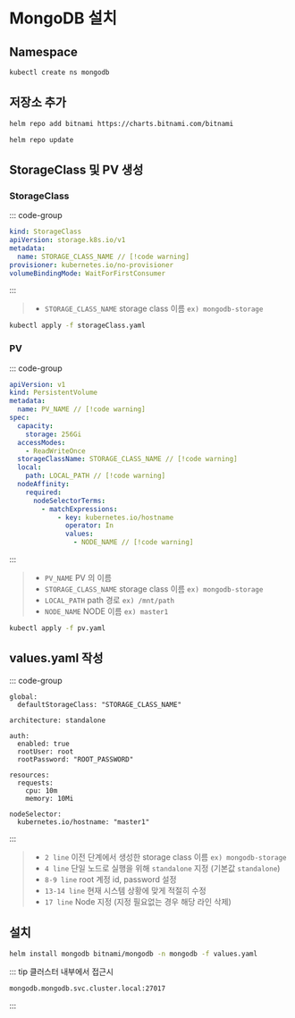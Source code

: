# MongoDB 설치

## Namespace
``` bash
kubectl create ns mongodb
```

## 저장소 추가
``` bash
helm repo add bitnami https://charts.bitnami.com/bitnami
```

``` bash
helm repo update
```

## StorageClass 및 PV 생성
### StorageClass
::: code-group
``` yaml [storageClass.yaml]
kind: StorageClass
apiVersion: storage.k8s.io/v1
metadata:
  name: STORAGE_CLASS_NAME // [!code warning]
provisioner: kubernetes.io/no-provisioner
volumeBindingMode: WaitForFirstConsumer
```
:::
> * `STORAGE_CLASS_NAME` storage class 이름 `ex) mongodb-storage`
``` bash
kubectl apply -f storageClass.yaml
```

### PV
::: code-group
``` yaml [pv.yaml]
apiVersion: v1
kind: PersistentVolume
metadata:
  name: PV_NAME // [!code warning]
spec:
  capacity:
    storage: 256Gi
  accessModes:
    - ReadWriteOnce
  storageClassName: STORAGE_CLASS_NAME // [!code warning]
  local:
    path: LOCAL_PATH // [!code warning]
  nodeAffinity:
    required:
      nodeSelectorTerms:
        - matchExpressions:
            - key: kubernetes.io/hostname
              operator: In
              values:
                - NODE_NAME // [!code warning]
```
::: 
> * `PV_NAME` PV 의 이름
> * `STORAGE_CLASS_NAME` storage class 이름 `ex) mongodb-storage`
> * `LOCAL_PATH` path 경로 `ex) /mnt/path`
> * `NODE_NAME` NODE 이름 `ex) master1`

``` bash
kubectl apply -f pv.yaml
```

## values.yaml 작성
::: code-group
``` yaml:line-numbers [values.yaml] {2,4,8-9,13,14,17}
global:
  defaultStorageClass: "STORAGE_CLASS_NAME"

architecture: standalone

auth:
  enabled: true
  rootUser: root
  rootPassword: "ROOT_PASSWORD"

resources:
  requests:
    cpu: 10m
    memory: 10Mi

nodeSelector:
  kubernetes.io/hostname: "master1"
```
:::
> * `2 line` 이전 단계에서 생성한 storage class 이름 `ex) mongodb-storage`
> * `4 line` 단일 노드로 실행을 위해 `standalone` 지정 (기본값 `standalone`)
> * `8-9 line` root 계정 id, password 설정
> * `13-14 line` 현재 시스템 상황에 맞게 적절히 수정
> * `17 line` Node 지정 (지정 필요없는 경우 해당 라인 삭제)


## 설치
``` bash
helm install mongodb bitnami/mongodb -n mongodb -f values.yaml
```

::: tip
클러스터 내부에서 접근시
``` txt
mongodb.mongodb.svc.cluster.local:27017
```
:::